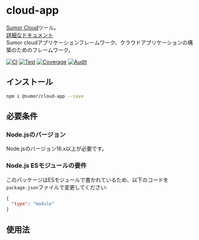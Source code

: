 # cloud-app

[Sumor Cloud](https://sumor.cloud)ツール。  
[詳細なドキュメント](https://sumor.cloud/cloud-app)  
Sumor cloudアプリケーションフレームワーク、クラウドアプリケーションの構築のためのフレームワーク。

[![CI](https://github.com/sumor-cloud/cloud-app/actions/workflows/ci.yml/badge.svg)](https://github.com/sumor-cloud/cloud-app/actions/workflows/ci.yml)
[![Test](https://github.com/sumor-cloud/cloud-app/actions/workflows/ut.yml/badge.svg)](https://github.com/sumor-cloud/cloud-app/actions/workflows/ut.yml)
[![Coverage](https://github.com/sumor-cloud/cloud-app/actions/workflows/coverage.yml/badge.svg)](https://github.com/sumor-cloud/cloud-app/actions/workflows/coverage.yml)
[![Audit](https://github.com/sumor-cloud/cloud-app/actions/workflows/audit.yml/badge.svg)](https://github.com/sumor-cloud/cloud-app/actions/workflows/audit.yml)

## インストール

```bash
npm i @sumor/cloud-app --save
```

## 必要条件

### Node.jsのバージョン

Node.jsのバージョン16.x以上が必要です。

### Node.js ESモジュールの要件

このパッケージはESモジュールで書かれているため、以下のコードを`package.json`ファイルで変更してください:

```json
{
  "type": "module"
}
```

## 使用法
